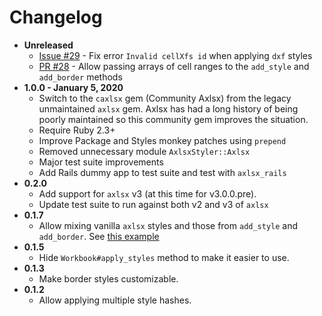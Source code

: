 # Changelog

- **Unreleased**
  - [Issue #29](https://github.com/axlsx-styler-gem/axlsx_styler/issues/29) - Fix error `Invalid cellXfs id` when applying `dxf` styles
  - [PR #28](https://github.com/axlsx-styler-gem/axlsx_styler/pull/28) - Allow passing arrays of cell ranges to the `add_style` and `add_border` methods
- **1.0.0 - January 5, 2020**
  - Switch to the `caxlsx` gem (Community Axlsx) from the legacy unmaintained `axlsx` gem. Axlsx has had a long history of being poorly maintained so this community gem improves the situation.
  - Require Ruby 2.3+
  - Improve Package and Styles monkey patches using `prepend`
  - Removed unnecessary module `AxlsxStyler::Axlsx`
  - Major test suite improvements
  - Add Rails dummy app to test suite and test with `axlsx_rails`
- **0.2.0**
  - Add support for `axlsx` v3 (at this time for v3.0.0.pre).
  - Update test suite to run against both v2 and v3 of `axlsx`
- **0.1.7**
  - Allow mixing vanilla `axlsx` styles and those from `add_style` and `add_border`. See [this example](./examples/mixing_styles.rb)
- **0.1.5**
  - Hide `Workbook#apply_styles` method to make it easier to use.
- **0.1.3**
  - Make border styles customizable.
- **0.1.2**
  - Allow applying multiple style hashes.
